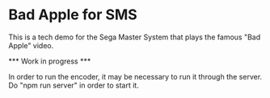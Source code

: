 Bad Apple for SMS
=================

This is a tech demo for the Sega Master System that plays the famous "Bad Apple" video.

*** Work in progress ***

In order to run the encoder, it may be necessary to run it through the server. Do "npm run server" in order to start it.
